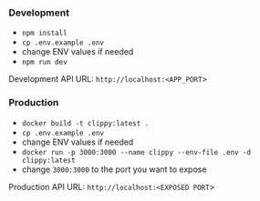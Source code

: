 ### Development

- `npm install`
- `cp .env.example .env`
- change ENV values if needed
- `npm run dev`

Development API URL: `http://localhost:<APP_PORT`>

### Production
- `docker build -t clippy:latest .`
- `cp .env.example .env`
- change ENV values if needed
- `docker run -p 3000:3000 --name clippy --env-file .env -d clippy:latest`
- change `3000:3000` to the port you want to expose

Production API URL: `http://localhost:<EXPOSED PORT`>
